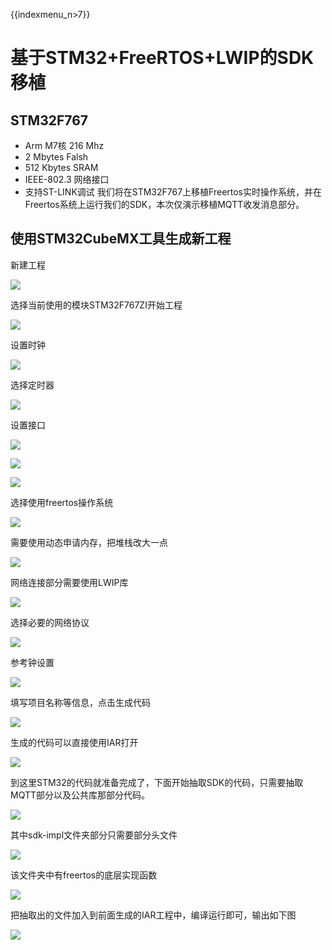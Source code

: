 {{indexmenu_n>7}}

# 基于STM32+FreeRTOS+LWIP的SDK移植

## STM32F767
* Arm M7核 216 Mhz
* 2 Mbytes Falsh
* 512 Kbytes SRAM 
* IEEE-802.3 网络接口
* 支持ST-LINK调试
我们将在STM32F767上移植Freertos实时操作系统，并在Freertos系统上运行我们的SDK，本次仅演示移植MQTT收发消息部分。

## 使用STM32CubeMX工具生成新工程
新建工程

![](../../images/STM32新建工程.png)

选择当前使用的模块STM32F767ZI开始工程

![](../../images/STM32选择芯片.png)

设置时钟

![](../../images/SYS设置时钟.png)

选择定时器

![](../../images/SYS选择定时器.png)

设置接口

![](../../images/Connect设置网络.png)

![](../../images/connect设置调试串口.png)

![](../../images/connect设置USB.png)

选择使用freertos操作系统

![](../../images/操作系统freertos.png)

需要使用动态申请内存，把堆栈改大一点

![](../../images/操作系统动态申请内存.png)

网络连接部分需要使用LWIP库

![](../../images/使能LWIP.png)

选择必要的网络协议

![](../../images/协议选择.png)

参考钟设置

![](../../images/时钟选择.png)

填写项目名称等信息，点击生成代码

![](../../images/填写项目信息.png)

生成的代码可以直接使用IAR打开

![](../../images/打开工程.png)

到这里STM32的代码就准备完成了，下面开始抽取SDK的代码，只需要抽取MQTT部分以及公共库那部分代码。

![](../../images/MQTT抽取代码.png)

其中sdk-impl文件夹部分只需要部分头文件

![](../../images/sdk-impl部分.png)

该文件夹中有freertos的底层实现函数

![](../../images/MQTT抽取代码操作系统部分.png)

把抽取出的文件加入到前面生成的IAR工程中，编译运行即可，输出如下图

![](../../images/打印输出.png)
